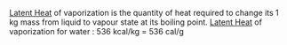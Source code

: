[Latent Heat](Jee/Physics/Calorimetary/Latent%20Heat.md) of vaporization is the quantity of heat required to change its 1 kg mass from liquid to vapour state at its boiling point. 
[Latent Heat](Jee/Physics/Calorimetary/Latent%20Heat.md) of vaporization for water : 536 kcal/kg = 536 cal/g